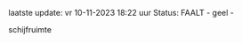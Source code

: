 laatste update: 
vr 10-11-2023 18:22   uur 
Status: FAALT - geel - 
<div class="service Y">schijfruimte</div>